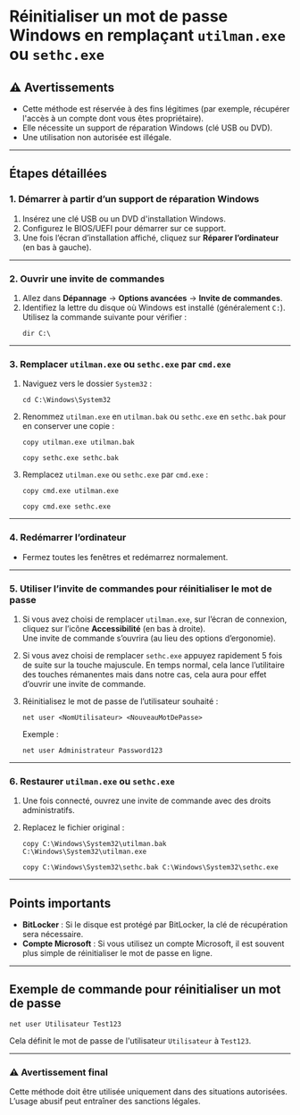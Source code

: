 
# Réinitialiser un mot de passe Windows en remplaçant `utilman.exe` ou `sethc.exe`

## ⚠️ Avertissements
- Cette méthode est réservée à des fins légitimes (par exemple, récupérer l'accès à un compte dont vous êtes propriétaire).
- Elle nécessite un support de réparation Windows (clé USB ou DVD).
- Une utilisation non autorisée est illégale.

---

## Étapes détaillées

### 1. Démarrer à partir d’un support de réparation Windows
1. Insérez une clé USB ou un DVD d'installation Windows.
2. Configurez le BIOS/UEFI pour démarrer sur ce support.
3. Une fois l’écran d’installation affiché, cliquez sur **Réparer l’ordinateur** (en bas à gauche).

---

### 2. Ouvrir une invite de commandes
1. Allez dans **Dépannage** → **Options avancées** → **Invite de commandes**.
2. Identifiez la lettre du disque où Windows est installé (généralement `C:`). Utilisez la commande suivante pour vérifier :
   ```
   dir C:\
   ```

---

### 3. Remplacer `utilman.exe` ou `sethc.exe` par `cmd.exe`
1. Naviguez vers le dossier `System32` :
   ```
   cd C:\Windows\System32
   ```
2. Renommez `utilman.exe` en `utilman.bak` ou `sethc.exe` en `sethc.bak` pour en conserver une copie :
   ```
   copy utilman.exe utilman.bak
   ```
     
   ```
   copy sethc.exe sethc.bak
   ```

3. Remplacez `utilman.exe` ou `sethc.exe` par `cmd.exe` :
   ```
   copy cmd.exe utilman.exe
   ```
  
   ```
   copy cmd.exe sethc.exe
   ```
---

### 4. Redémarrer l’ordinateur
- Fermez toutes les fenêtres et redémarrez normalement.

---

### 5. Utiliser l’invite de commandes pour réinitialiser le mot de passe
1. Si vous avez choisi de remplacer `utilman.exe`, sur l’écran de connexion, cliquez sur l’icône **Accessibilité** (en bas à droite).  
  Une invite de commande s’ouvrira (au lieu des options d’ergonomie).  
  
2. Si vous avez choisi de remplacer `sethc.exe` appuyez rapidement 5 fois de suite sur la touche majuscule. En temps normal, cela lance l’utilitaire des touches rémanentes mais dans notre cas, cela aura pour effet d’ouvrir une invite de commande.

2. Réinitialisez le mot de passe de l’utilisateur souhaité :
   ```
   net user <NomUtilisateur> <NouveauMotDePasse>
   ```
   Exemple :
   ```
   net user Administrateur Password123
   ```

---

### 6. Restaurer `utilman.exe` ou `sethc.exe`
1. Une fois connecté, ouvrez une invite de commande avec des droits administratifs.
2. Replacez le fichier original :
   ```
   copy C:\Windows\System32\utilman.bak C:\Windows\System32\utilman.exe
   ```
     
   ```
   copy C:\Windows\System32\sethc.bak C:\Windows\System32\sethc.exe
   ```

---

## Points importants
- **BitLocker** : Si le disque est protégé par BitLocker, la clé de récupération sera nécessaire.
- **Compte Microsoft** : Si vous utilisez un compte Microsoft, il est souvent plus simple de réinitialiser le mot de passe en ligne.

---

## Exemple de commande pour réinitialiser un mot de passe
```
net user Utilisateur Test123
```
Cela définit le mot de passe de l'utilisateur `Utilisateur` à `Test123`.

---

### ⚠️ Avertissement final
Cette méthode doit être utilisée uniquement dans des situations autorisées. L’usage abusif peut entraîner des sanctions légales.
